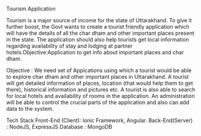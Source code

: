 Tourism Application

Tourism is a major source of income for the state of Uttarakhand. To give it further boost, the Govt wants to create a tourist friendly application which will have the details of all the char dham and other important places present in the state. The application should also help tourists get local information regarding availability of stay and lodging at partner hotels.Objective:Application to get info about important places and char dham.

Objective : We need set of Appications using which a tourist would be able to explore char dham and other important places in Uttarakhand. A tourist will get detailed information of places, location (that would help them to get there), historical information and pictures etc. A tourist is also able to search for local hotels and availability of rooms in the application. An administration will be able to control the crucial parts of the application and also can add data to the system.

Tech Stack
Front-End (Client): Ionic Framework, Angular.
Back-End(Server) : NodeJS, ExpressJS
Database : MongoDB
